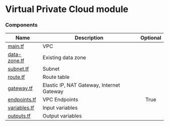 # Virtual Private Cloud module

### Components

| Name                | Description                               | Optional |
| ------------------- | ----------------------------------------- | :------: |
| [main.tf][vm]       | VPC                                       |          |
| [data-zone.tf][vdz] | Existing data zone                        |          |
| [subnet.tf][vs]     | Subnet                                    |          |
| [route.tf][vr]      | Route table                               |          |
| [gateway.tf][vgw]   | Elastic IP, NAT Gateway, Internet Gateway |          |
| [endpoints.tf][vep] | VPC Endpoints                             |   True   |
| [variables.tf][vv]  | Input variables                           |          |
| [outputs.tf][vo]    | Output variables                          |          |

[vm]: main.tf
[vdz]: data-zone.tf
[vs]: subnet.tf
[vr]: route.tf
[vgw]: gateway.tf
[vep]: endpoints.tf
[vv]: variables.tf
[vo]: outputs.tf
